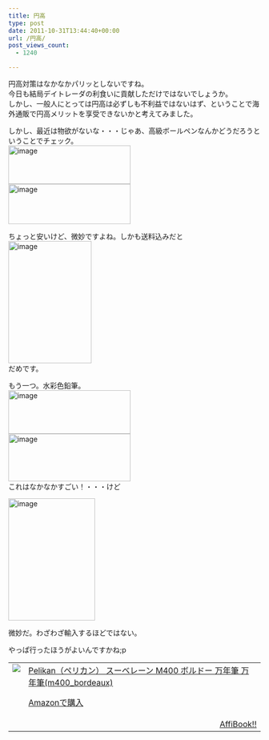 ```yaml
---
title: 円高
type: post
date: 2011-10-31T13:44:40+00:00
url: /円高/
post_views_count:
  - 1240

---
```

円高対策はなかなかパリッとしないですね。  
今日も結局デイトレーダの利食いに貢献しただけではないでしょうか。  
しかし、一般人にとっては円高は必ずしも不利益ではないはず、ということで海外通販で円高メリットを享受できないかと考えてみました。

しかし、最近は物欲がないな・・・じゃあ、高級ボールペンなんかどうだろうということでチェック。  
[<img style="background-image: none; border-right-width: 0px; margin: 0px; padding-left: 0px; padding-right: 0px; display: inline; border-top-width: 0px; border-bottom-width: 0px; border-left-width: 0px; padding-top: 0px" title="image" border="0" alt="image" src="https://i0.wp.com/jqinglong.html.xdomain.jp/bimg/image_thumb_1.png?resize=244%2C77" width="244" height="77" data-recalc-dims="1" />][1]  
[<img style="background-image: none; border-right-width: 0px; margin: 0px; padding-left: 0px; padding-right: 0px; display: inline; border-top-width: 0px; border-bottom-width: 0px; border-left-width: 0px; padding-top: 0px" title="image" border="0" alt="image" src="https://i1.wp.com/jqinglong.html.xdomain.jp/bimg/image_thumb_2.png?resize=244%2C80" width="244" height="80" data-recalc-dims="1" />][2]

ちょっと安いけど、微妙ですよね。しかも送料込みだと  
[<img style="background-image: none; border-right-width: 0px; margin: 0px; padding-left: 0px; padding-right: 0px; display: inline; border-top-width: 0px; border-bottom-width: 0px; border-left-width: 0px; padding-top: 0px" title="image" border="0" alt="image" src="https://i1.wp.com/jqinglong.html.xdomain.jp/bimg/image_thumb_3.png?resize=166%2C244" width="166" height="244" data-recalc-dims="1" />][3]  
だめです。

もう一つ。水彩色鉛筆。  
[<img style="background-image: none; border-right-width: 0px; margin: 0px; padding-left: 0px; padding-right: 0px; display: inline; border-top-width: 0px; border-bottom-width: 0px; border-left-width: 0px; padding-top: 0px" title="image" border="0" alt="image" src="https://i1.wp.com/jqinglong.html.xdomain.jp/bimg/image_thumb_4.png?resize=244%2C87" width="244" height="87" data-recalc-dims="1" />][4]  
[<img style="background-image: none; border-right-width: 0px; margin: 0px; padding-left: 0px; padding-right: 0px; display: inline; border-top-width: 0px; border-bottom-width: 0px; border-left-width: 0px; padding-top: 0px" title="image" border="0" alt="image" src="https://i2.wp.com/jqinglong.html.xdomain.jp/bimg/image_thumb_5.png?resize=244%2C95" width="244" height="95" data-recalc-dims="1" />][5]  
これはなかなかすごい！・・・けど

[<img style="background-image: none; border-right-width: 0px; margin: 0px; padding-left: 0px; padding-right: 0px; display: inline; border-top-width: 0px; border-bottom-width: 0px; border-left-width: 0px; padding-top: 0px" title="image" border="0" alt="image" src="https://i2.wp.com/jqinglong.html.xdomain.jp/bimg/image_thumb_6.png?resize=173%2C244" width="173" height="244" data-recalc-dims="1" />][6]

微妙だ。わざわざ輸入するほどではない。

やっぱ行ったほうがよいんですかね;p

<table>
  <tr>
    <td style="vertical-align: top">
      <a href="http://www.amazon.co.jp/Pelikan%EF%BC%88%E3%83%9A%E3%83%AA%E3%82%AB%E3%83%B3%EF%BC%89-%E3%82%B9%E3%83%BC%E3%83%99%E3%83%AC%E3%83%BC%E3%83%B3-M400-%E3%83%9C%E3%83%AB%E3%83%89%E3%83%BC-%E4%B8%87%E5%B9%B4%E7%AD%86-%E4%B8%87%E5%B9%B4%E7%AD%86-m400_bordeaux/dp/B005LMLH3Q%3FSubscriptionId%3D1JWQWN8E4Z5TR27962G2%26tag%3Dgaeaffibook-22%26linkCode%3Dxm2%26camp%3D2025%26creative%3D165953%26creativeASIN%3DB005LMLH3Q" target="_blank"><img style="border-bottom-style: none; border-left-style: none; border-top-style: none; border-right-style: none" src="https://i0.wp.com/ecx.images-amazon.com/images/I/412c-Jeug9L._SL160_.jpg" data-recalc-dims="1" /> </a>
    </td>
    <td style="vertical-align: top">
      <a href="http://www.amazon.co.jp/Pelikan%EF%BC%88%E3%83%9A%E3%83%AA%E3%82%AB%E3%83%B3%EF%BC%89-%E3%82%B9%E3%83%BC%E3%83%99%E3%83%AC%E3%83%BC%E3%83%B3-M400-%E3%83%9C%E3%83%AB%E3%83%89%E3%83%BC-%E4%B8%87%E5%B9%B4%E7%AD%86-%E4%B8%87%E5%B9%B4%E7%AD%86-m400_bordeaux/dp/B005LMLH3Q%3FSubscriptionId%3D1JWQWN8E4Z5TR27962G2%26tag%3Dgaeaffibook-22%26linkCode%3Dxm2%26camp%3D2025%26creative%3D165953%26creativeASIN%3DB005LMLH3Q" target="_blank">Pelikan（ペリカン） スーベレーン M400 ボルドー 万年筆 万年筆(m400_bordeaux) </a> </p>
      <p>
        <a href="http://www.amazon.co.jp/Pelikan%EF%BC%88%E3%83%9A%E3%83%AA%E3%82%AB%E3%83%B3%EF%BC%89-%E3%82%B9%E3%83%BC%E3%83%99%E3%83%AC%E3%83%BC%E3%83%B3-M400-%E3%83%9C%E3%83%AB%E3%83%89%E3%83%BC-%E4%B8%87%E5%B9%B4%E7%AD%86-%E4%B8%87%E5%B9%B4%E7%AD%86-m400_bordeaux/dp/B005LMLH3Q%3FSubscriptionId%3D1JWQWN8E4Z5TR27962G2%26tag%3Dgaeaffibook-22%26linkCode%3Dxm2%26camp%3D2025%26creative%3D165953%26creativeASIN%3DB005LMLH3Q" target="_blank">Amazonで購入 </a>
      </p>
    </td>
  </tr>
  
  <tr>
    <td colspan="2">
      <div style="float: right">
        <a href="http://affibook.appspot.com/" target="_blank">AffiBook!!</a>
      </div>
    </td>
  </tr>
</table>

 [1]: https://i2.wp.com/jqinglong.html.xdomain.jp/bimg/image_1.png
 [2]: https://i1.wp.com/jqinglong.html.xdomain.jp/bimg/image_2.png
 [3]: https://i0.wp.com/jqinglong.html.xdomain.jp/bimg/image_3.png
 [4]: https://i2.wp.com/jqinglong.html.xdomain.jp/bimg/image_4.png
 [5]: https://i1.wp.com/jqinglong.html.xdomain.jp/bimg/image_5.png
 [6]: https://i2.wp.com/jqinglong.html.xdomain.jp/bimg/image_6.png